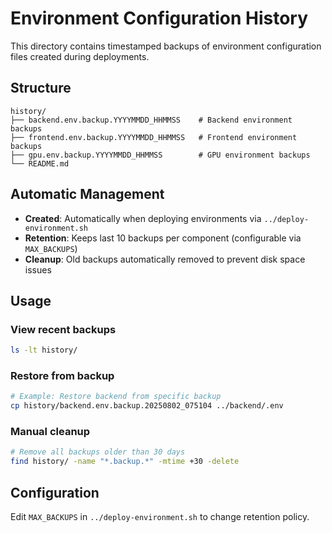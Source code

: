 # Environment Configuration History

This directory contains timestamped backups of environment configuration files created during deployments.

## Structure

```
history/
├── backend.env.backup.YYYYMMDD_HHMMSS    # Backend environment backups
├── frontend.env.backup.YYYYMMDD_HHMMSS   # Frontend environment backups  
├── gpu.env.backup.YYYYMMDD_HHMMSS        # GPU environment backups
└── README.md
```

## Automatic Management

- **Created**: Automatically when deploying environments via `../deploy-environment.sh`
- **Retention**: Keeps last 10 backups per component (configurable via `MAX_BACKUPS`)
- **Cleanup**: Old backups automatically removed to prevent disk space issues

## Usage

### View recent backups
```bash
ls -lt history/
```

### Restore from backup
```bash
# Example: Restore backend from specific backup
cp history/backend.env.backup.20250802_075104 ../backend/.env
```

### Manual cleanup
```bash
# Remove all backups older than 30 days
find history/ -name "*.backup.*" -mtime +30 -delete
```

## Configuration

Edit `MAX_BACKUPS` in `../deploy-environment.sh` to change retention policy.